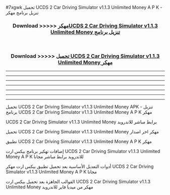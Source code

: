 #7xgwk تحميل UCDS 2 Car Driving Simulator v1.1.3 Unlimited Money  A P K - تنزيل برنامج مهكر



<div align="center">
<h3>Download >>>>> <a href="https://runaway1.web.app/?sq=UCDS 2 Car Driving Simulator v1.1.3 Unlimited Money ">مهكرUCDS 2 Car Driving Simulator v1.1.3 Unlimited Money  تنزيل برنامج</a></h3><br>

<h3>Download >>>>> <a href="https://runaway1.web.app/?sq=UCDS 2 Car Driving Simulator v1.1.3 Unlimited Money ">تحميل UCDS 2 Car Driving Simulator v1.1.3 Unlimited Money  مهكر</a></h3>
</div>


----------------------------------------------------------

----------------------------------------------------------

----------------------------------------------------------

----------------------------------------------------------

----------------------------------------------------------

----------------------------------------------------------

----------------------------------------------------------

تحميل UCDS 2 Car Driving Simulator v1.1.3 Unlimited Money  APK - تنزيل برنامج UCDS 2 Car Driving Simulator v1.1.3 Unlimited Money  A P K مهكر

UCDS 2 Car Driving Simulator v1.1.3 Unlimited Money  برابط مباشر للاندرويد

تحميل UCDS 2 Car Driving Simulator v1.1.3 Unlimited Money  مهكر اخر اصدار

تطبيق UCDS 2 Car Driving Simulator v1.1.3 Unlimited Money  A P K مهكر

إضافات تهكير برنامج بيكس ارت UCDS 2 Car Driving Simulator v1.1.3 Unlimited Money  A P K للاندرويد برابط مباشر مجانا

أدوات التعديل الأساسية بعد تحميل تطبيق بيكس ارت مهكر UCDS 2 Car Driving Simulator v1.1.3 Unlimited Money  A P K مجانا

القوالب الجاهزة بعد تحميل بيكس ارت UCDS 2 Car Driving Simulator v1.1.3 Unlimited Money  مهكر من ميديا فاير للاندرويد


